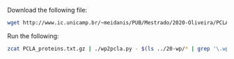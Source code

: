 Download the following file:
```bash
wget http://www.ic.unicamp.br/~meidanis/PUB/Mestrado/2020-Oliveira/PCLA_proteins.txt.gzs
```

Run the following:
```bash
zcat PCLA_proteins.txt.gz | ./wp2pcla.py - $(ls ../20-wp/* | grep '\.wp')
```
